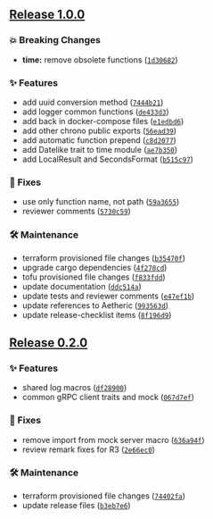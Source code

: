 ## [Release 1.0.0](https://github.com/aetheric-oss/lib-common/releases/tag/v1.0.0)

### 💥 Breaking Changes

-  **time:** remove obsolete functions ([`1d30682`](https://github.com/aetheric-oss/lib-common/commit/1d30682d587d44fe39ac9498511c8e6154a1a166))

### ✨ Features

- add uuid conversion method ([`7444b21`](https://github.com/aetheric-oss/lib-common/commit/7444b21a2d608288854c49485e6c3c2aab39c0d1))
- add logger common functions ([`de433d3`](https://github.com/aetheric-oss/lib-common/commit/de433d3c2e9620f8a06dcdb8aa736eaf4b7466ec))
- add back in docker-compose files ([`e1edbd6`](https://github.com/aetheric-oss/lib-common/commit/e1edbd631c369b36e2c748903ed4116defe8b220))
- add other chrono public exports ([`56ead39`](https://github.com/aetheric-oss/lib-common/commit/56ead39b97dcc139d522997cc39d96ad856e391b))
- add automatic function prepend ([`c8d2077`](https://github.com/aetheric-oss/lib-common/commit/c8d207727dc1fd08001ce2cf35a8607a8c0e0587))
- add Datelike trait to time module ([`ae7b350`](https://github.com/aetheric-oss/lib-common/commit/ae7b35047279d19ce5680253ee79d8e49f7ba99f))
- add LocalResult and SecondsFormat ([`b515c97`](https://github.com/aetheric-oss/lib-common/commit/b515c975a3e4d77cfa15980e715249f902849892))

### 🐛 Fixes

- use only function name, not path ([`59a3655`](https://github.com/aetheric-oss/lib-common/commit/59a3655d3f2cc56ce28fb4eb338f493fe983c728))
- reviewer comments ([`5730c59`](https://github.com/aetheric-oss/lib-common/commit/5730c59f2457141409e63c8f0276fe0d18294a1d))

### 🛠 Maintenance

- terraform provisioned file changes ([`b35470f`](https://github.com/aetheric-oss/lib-common/commit/b35470f2b9ba0c931658488ff7d885af4865d520))
- upgrade cargo dependencies ([`4f278cd`](https://github.com/aetheric-oss/lib-common/commit/4f278cdef7318d989095dd99b068ef251738bb8c))
- tofu provisioned file changes ([`f833fdd`](https://github.com/aetheric-oss/lib-common/commit/f833fddea7a63e8f8c80c703a76f64d8392b143c))
- update documentation ([`ddc514a`](https://github.com/aetheric-oss/lib-common/commit/ddc514ac1c36c6515495fbe3cfa928832330765c))
- update tests and reviewer comments ([`e47ef1b`](https://github.com/aetheric-oss/lib-common/commit/e47ef1ba0123af535779c985d41f08a92c550962))
- update references to Aetheric ([`993563d`](https://github.com/aetheric-oss/lib-common/commit/993563da13d84a98fa90f55c62f239da3969eb71))
- update release-checklist items ([`8f196d9`](https://github.com/aetheric-oss/lib-common/commit/8f196d98daa96e426ff89e89f509673784d60027))

## [Release 0.2.0](https://github.com/Arrow-air/lib-common/releases/tag/v0.2.0)

### ✨ Features

- shared log macros ([`df28900`](https://github.com/Arrow-air/lib-common/commit/df289004fe9df58dae18cad6a8746497b8c11d73))
- common gRPC client traits and mock ([`067d7ef`](https://github.com/Arrow-air/lib-common/commit/067d7ef930ce1aace8395360b5fa63c70cbbfea0))

### 🐛 Fixes

- remove import from mock server macro ([`636a94f`](https://github.com/Arrow-air/lib-common/commit/636a94f64e633641871ca34e89bdf5a99a0d6605))
- review remark fixes for R3 ([`2e66ec0`](https://github.com/Arrow-air/lib-common/commit/2e66ec06357b84e3c7a2e9612408b6e3f3f39e9c))

### 🛠 Maintenance

- terraform provisioned file changes ([`74402fa`](https://github.com/Arrow-air/lib-common/commit/74402fa166865a464914acfe755aa8b7c3ff1fbb))
- update release files ([`b3eb7e6`](https://github.com/Arrow-air/lib-common/commit/b3eb7e61c827fb809160a76c93788c26b18f58fa))


